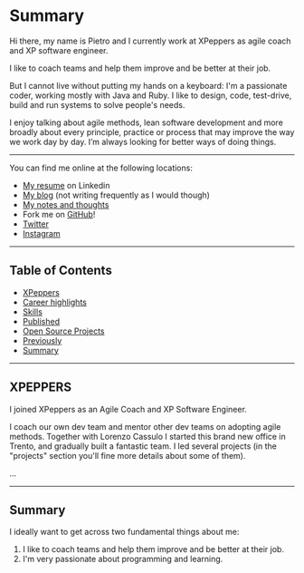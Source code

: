 # Summary

Hi there, my name is Pietro and I currently work at XPeppers as agile coach and XP software engineer.

I like to coach teams and help them improve and be better at their job. 

But I cannot live without putting my hands on a keyboard: I'm a passionate coder, working mostly with Java and Ruby. I like to design, code, test-drive, build and run systems to solve people's needs. 

I enjoy talking about agile methods, lean software development and more broadly about every principle, practice or process that may improve the way we work day by day.
I’m always looking for better ways of doing things.

---

You can find me online at the following locations:

- [My resume](http://it.linkedin.com/in/pietrodibello) on Linkedin
- [My blog](http://xplayer.github.io/) (not writing frequently as I would though)
- [My notes and thoughts](http://xpepper.roughdraft.io/)
- Fork me on [GitHub](https://github.com/xpepper)!
- [Twitter](http://www.twitter.com/pierodibello)
- [Instagram](https://instagram.com/pierodibello/)

---

## Table of Contents

- [XPeppers](#xpeppers)
- [Career highlights](#career-highlights)
- [Skills](#skills)
- [Published](#published)
- [Open Source Projects](#open-source-projects)
- [Previously](#previously)
- [Summary](#summary)

---

## XPEPPERS

I joined XPeppers as an Agile Coach and XP Software Engineer.

I coach our own dev team and mentor other dev teams on adopting agile methods. Together with Lorenzo Cassulo I started this brand new office in Trento, and gradually built a fantastic team. I led several projects (in the "projects" section you'll fine more details about some of them).

...

---

## Summary

I ideally want to get across two fundamental things about me:

1. I like to coach teams and help them improve and be better at their job.
2. I'm very passionate about programming and learning.
